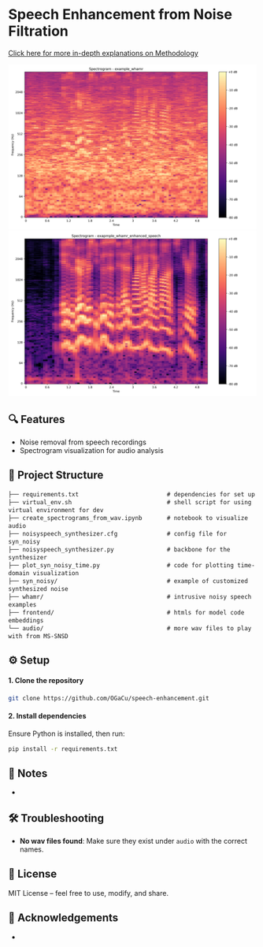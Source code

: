 # Speech Enhancement from Noise Filtration

[Click here for more in-depth explanations on Methodology](https://sites.google.com/umich.edu/eecs-351noisefiltering/methods)

![speech with intrusive noise](spectrograms/example_whamr_spectrogram.png)![clean audio after processing](spectrograms/exapmple_whamr_enhanced_speech_spectrogram.png)


## 🔍 Features
- Noise removal from speech recordings
- Spectrogram visualization for audio analysis


## 📁 Project Structure
```
├── requirements.txt                         # dependencies for set up
├── virtual_env.sh                           # shell script for using virtual environment for dev
├── create_spectrograms_from_wav.ipynb       # notebook to visualize audio
├── noisyspeech_synthesizer.cfg              # config file for syn_noisy
├── noisyspeech_synthesizer.py               # backbone for the synthesizer
├── plot_syn_noisy_time.py                   # code for plotting time-domain visualization
├── syn_noisy/                               # example of customized synthesized noise   
├── whamr/                                   # intrusive noisy speech examples
├── frontend/                                # htmls for model code embeddings
└── audio/                                   # more wav files to play with from MS-SNSD
```

## ⚙️ Setup

#### 1. Clone the repository
```bash
git clone https://github.com/OGaCu/speech-enhancement.git
```

#### 2. Install dependencies
Ensure Python is installed, then run:
```bash
pip install -r requirements.txt
```

## 🧪 Notes
- 

## 🛠️ Troubleshooting
- **No wav files found**: Make sure they exist under `audio` with the correct names.

## 📄 License
MIT License – feel free to use, modify, and share.

## 🙌 Acknowledgements
- 
